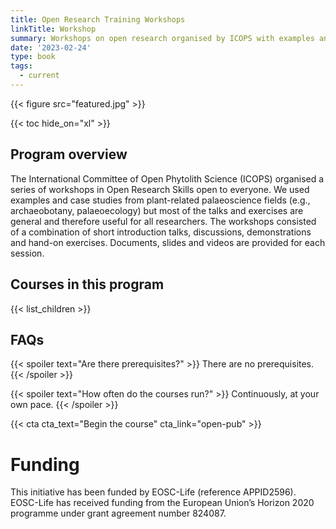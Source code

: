 ```yaml
---
title: Open Research Training Workshops
linkTitle: Workshop
summary: Workshops on open research organised by ICOPS with examples and case studies from plant-related palaeoscience fields. Here are all of the materials for every session, so that you can work through them at your own pace. 
date: '2023-02-24'
type: book
tags:
  - current
---
```


{{< figure src="featured.jpg" >}}

{{< toc hide_on="xl" >}}

## Program overview

The International Committee of Open Phytolith Science (ICOPS) organised a series of workshops in Open Research Skills open to everyone. We used examples and case studies from plant-related palaeoscience fields (e.g., archaeobotany, palaeoecology) but most of the talks and exercises are general and therefore useful for all researchers. The workshops consisted of a combination of short introduction talks, discussions, demonstrations and hand-on exercises. Documents, slides and videos are provided for each session.

## Courses in this program

{{< list_children >}}

## FAQs

{{< spoiler text="Are there prerequisites?" >}}
There are no prerequisites.
{{< /spoiler >}}

{{< spoiler text="How often do the courses run?" >}}
Continuously, at your own pace.
{{< /spoiler >}}

{{< cta cta_text="Begin the course" cta_link="open-pub" >}}

# Funding

This initiative has been funded by EOSC-Life (reference APPID2596). EOSC-Life has received funding from the European Union’s Horizon 2020 programme under grant agreement number 824087.

